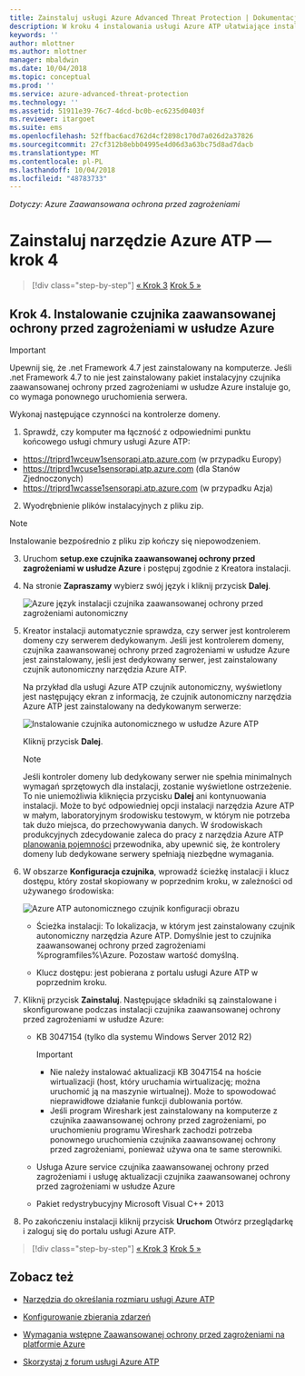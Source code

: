 ```yaml
---
title: Zainstaluj usługi Azure Advanced Threat Protection | Dokumentacja firmy Microsoft
description: W kroku 4 instalowania usługi Azure ATP ułatwiające instalowanie czujnika zaawansowanej ochrony przed zagrożeniami w usłudze Azure.
keywords: ''
author: mlottner
ms.author: mlottner
manager: mbaldwin
ms.date: 10/04/2018
ms.topic: conceptual
ms.prod: ''
ms.service: azure-advanced-threat-protection
ms.technology: ''
ms.assetid: 51911e39-76c7-4dcd-bc0b-ec6235d0403f
ms.reviewer: itargoet
ms.suite: ems
ms.openlocfilehash: 52ffbac6acd762d4cf2898c170d7a026d2a37826
ms.sourcegitcommit: 27cf312b8ebb04995e4d06d3a63bc75d8ad7dacb
ms.translationtype: MT
ms.contentlocale: pl-PL
ms.lasthandoff: 10/04/2018
ms.locfileid: "48783733"
---
```

*Dotyczy: Azure Zaawansowana ochrona przed zagrożeniami*



# <a name="install-azure-atp---step-4"></a>Zainstaluj narzędzie Azure ATP — krok 4

> [!div class="step-by-step"]
> [« Krok 3](install-atp-step3.md)
> [Krok 5 »](install-atp-step5.md)

## <a name="step-4-install-the-azure-atp-sensor"></a>Krok 4. Instalowanie czujnika zaawansowanej ochrony przed zagrożeniami w usłudze Azure

> [!IMPORTANT]
>Upewnij się, że .net Framework 4.7 jest zainstalowany na komputerze. Jeśli .net Framework 4.7 to nie jest zainstalowany pakiet instalacyjny czujnika zaawansowanej ochrony przed zagrożeniami w usłudze Azure instaluje go, co wymaga ponownego uruchomienia serwera.

Wykonaj następujące czynności na kontrolerze domeny.

1. Sprawdź, czy komputer ma łączność z odpowiednimi punktu końcowego usługi chmury usługi Azure ATP:
  - https://triprd1wceuw1sensorapi.atp.azure.com (w przypadku Europy)  
  - https://triprd1wcuse1sensorapi.atp.azure.com (dla Stanów Zjednoczonych)
  - https://triprd1wcasse1sensorapi.atp.azure.com (w przypadku Azja)

2. Wyodrębnienie plików instalacyjnych z pliku zip. 
> [!NOTE] 
> Instalowanie bezpośrednio z pliku zip kończy się niepowodzeniem.

3.  Uruchom **setup.exe czujnika zaawansowanej ochrony przed zagrożeniami w usłudze Azure** i postępuj zgodnie z Kreatora instalacji.

4.  Na stronie **Zapraszamy** wybierz swój język i kliknij przycisk **Dalej**.

     ![Azure język instalacji czujnika zaawansowanej ochrony przed zagrożeniami autonomiczny](media/sensor-install-language.png)


5.  Kreator instalacji automatycznie sprawdza, czy serwer jest kontrolerem domeny czy serwerem dedykowanym. Jeśli jest kontrolerem domeny, czujnika zaawansowanej ochrony przed zagrożeniami w usłudze Azure jest zainstalowany, jeśli jest dedykowany serwer, jest zainstalowany czujnik autonomiczny narzędzia Azure ATP. 
    
    Na przykład dla usługi Azure ATP czujnik autonomiczny, wyświetlony jest następujący ekran z informacją, że czujnik autonomiczny narzędzia Azure ATP jest zainstalowany na dedykowanym serwerze:
    
    ![Instalowanie czujnika autonomicznego w usłudze Azure ATP](media/sensor-install-deployment-type.png)

    Kliknij przycisk **Dalej**.

    > [!NOTE] 
    > Jeśli kontroler domeny lub dedykowany serwer nie spełnia minimalnych wymagań sprzętowych dla instalacji, zostanie wyświetlone ostrzeżenie. To nie uniemożliwia kliknięcia przycisku **Dalej** ani kontynuowania instalacji. Może to być odpowiedniej opcji instalacji narzędzia Azure ATP w małym, laboratoryjnym środowisku testowym, w którym nie potrzeba tak dużo miejsca, do przechowywania danych. W środowiskach produkcyjnych zdecydowanie zaleca do pracy z narzędzia Azure ATP [planowania pojemności](atp-capacity-planning.md) przewodnika, aby upewnić się, że kontrolery domeny lub dedykowane serwery spełniają niezbędne wymagania.

6.  W obszarze **Konfiguracja czujnika**, wprowadź ścieżkę instalacji i klucz dostępu, który został skopiowany w poprzednim kroku, w zależności od używanego środowiska:

    ![Azure ATP autonomicznego czujnik konfiguracji obrazu](media/sensor-install-config.png)

      - Ścieżka instalacji: To lokalizacja, w którym jest zainstalowany czujnik autonomiczny narzędzia Azure ATP. Domyślnie jest to czujnika zaawansowanej ochrony przed zagrożeniami %programfiles%\Azure. Pozostaw wartość domyślną.

      - Klucz dostępu: jest pobierana z portalu usługi Azure ATP w poprzednim kroku.
    
7. Kliknij przycisk **Zainstaluj**. Następujące składniki są zainstalowane i skonfigurowane podczas instalacji czujnika zaawansowanej ochrony przed zagrożeniami w usłudze Azure:

    -   KB 3047154 (tylko dla systemu Windows Server 2012 R2)

        > [!IMPORTANT]
        > -   Nie należy instalować aktualizacji KB 3047154 na hoście wirtualizacji (host, który uruchamia wirtualizację; można uruchomić ją na maszynie wirtualnej). Może to spowodować nieprawidłowe działanie funkcji dublowania portów. 
        > -   Jeśli program Wireshark jest zainstalowany na komputerze z czujnika zaawansowanej ochrony przed zagrożeniami, po uruchomieniu programu Wireshark zachodzi potrzeba ponownego uruchomienia czujnika zaawansowanej ochrony przed zagrożeniami, ponieważ używa ona te same sterowniki.

    -   Usługa Azure service czujnika zaawansowanej ochrony przed zagrożeniami i usługę aktualizacji czujnika zaawansowanej ochrony przed zagrożeniami w usłudze Azure
    -   Pakiet redystrybucyjny Microsoft Visual C++ 2013

8.  Po zakończeniu instalacji kliknij przycisk **Uruchom** Otwórz przeglądarkę i zaloguj się do portalu usługi Azure ATP.


> [!div class="step-by-step"]
> [« Krok 3](install-atp-step3.md)
> [Krok 5 »](install-atp-step5.md)


## <a name="see-also"></a>Zobacz też

- [Narzędzia do określania rozmiaru usługi Azure ATP](http://aka.ms/aatpsizingtool)

- [Konfigurowanie zbierania zdarzeń](configure-event-collection.md)

- [Wymagania wstępne Zaawansowanej ochrony przed zagrożeniami na platformie Azure](atp-prerequisites.md)

- [Skorzystaj z forum usługi Azure ATP](https://aka.ms/azureatpcommunity)
